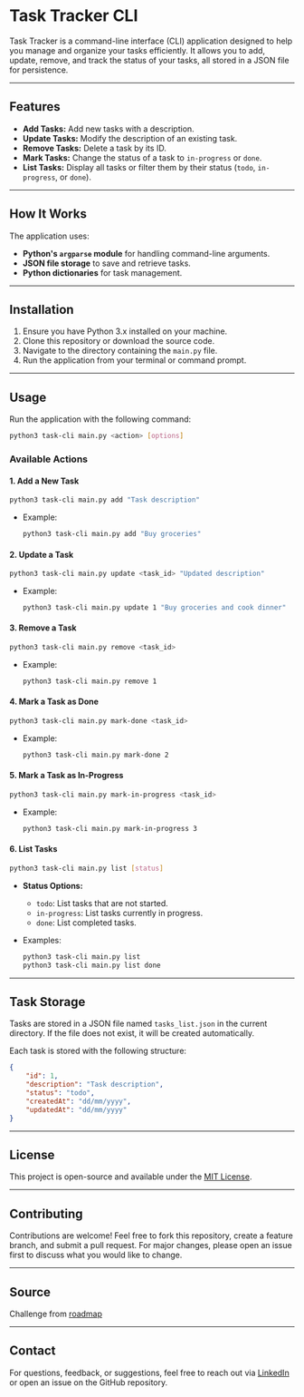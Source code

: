 # Task Tracker CLI

Task Tracker is a command-line interface (CLI) application designed to help you manage and organize your tasks efficiently. It allows you to add, update, remove, and track the status of your tasks, all stored in a JSON file for persistence.

---

## Features

- **Add Tasks:** Add new tasks with a description.
- **Update Tasks:** Modify the description of an existing task.
- **Remove Tasks:** Delete a task by its ID.
- **Mark Tasks:** Change the status of a task to `in-progress` or `done`.
- **List Tasks:** Display all tasks or filter them by their status (`todo`, `in-progress`, or `done`).

---

## How It Works

The application uses:

- **Python's `argparse` module** for handling command-line arguments.
- **JSON file storage** to save and retrieve tasks.
- **Python dictionaries** for task management.

---

## Installation

1. Ensure you have Python 3.x installed on your machine.
2. Clone this repository or download the source code.
3. Navigate to the directory containing the `main.py` file.
4. Run the application from your terminal or command prompt.

---

## Usage

Run the application with the following command:

```bash
python3 task-cli main.py <action> [options]
```

### Available Actions

#### 1. Add a New Task
```bash
python3 task-cli main.py add "Task description"
```
- Example:
  ```bash
  python3 task-cli main.py add "Buy groceries"
  ```

#### 2. Update a Task
```bash
python3 task-cli main.py update <task_id> "Updated description"
```
- Example:
  ```bash
  python3 task-cli main.py update 1 "Buy groceries and cook dinner"
  ```

#### 3. Remove a Task
```bash
python3 task-cli main.py remove <task_id>
```
- Example:
  ```bash
  python3 task-cli main.py remove 1
  ```

#### 4. Mark a Task as Done
```bash
python3 task-cli main.py mark-done <task_id>
```
- Example:
  ```bash
  python3 task-cli main.py mark-done 2
  ```

#### 5. Mark a Task as In-Progress
```bash
python3 task-cli main.py mark-in-progress <task_id>
```
- Example:
  ```bash
  python3 task-cli main.py mark-in-progress 3
  ```

#### 6. List Tasks
```bash
python3 task-cli main.py list [status]
```
- **Status Options:**
  - `todo`: List tasks that are not started.
  - `in-progress`: List tasks currently in progress.
  - `done`: List completed tasks.

- Examples:
  ```bash
  python3 task-cli main.py list
  python3 task-cli main.py list done
  ```

---

## Task Storage

Tasks are stored in a JSON file named `tasks_list.json` in the current directory. If the file does not exist, it will be created automatically.

Each task is stored with the following structure:
```json
{
    "id": 1,
    "description": "Task description",
    "status": "todo",
    "createdAt": "dd/mm/yyyy",
    "updatedAt": "dd/mm/yyyy"
}
```
---

## License

This project is open-source and available under the [MIT License](LICENSE).

---

## Contributing

Contributions are welcome! Feel free to fork this repository, create a feature branch, and submit a pull request. For major changes, please open an issue first to discuss what you would like to change.

---

## Source

Challenge from [roadmap](https://roadmap.sh/projects/task-tracker)

---

## Contact

For questions, feedback, or suggestions, feel free to reach out via [LinkedIn](https://linkedin.com/in//fatima-ezzahra-elemenoun/) or open an issue on the GitHub repository.

